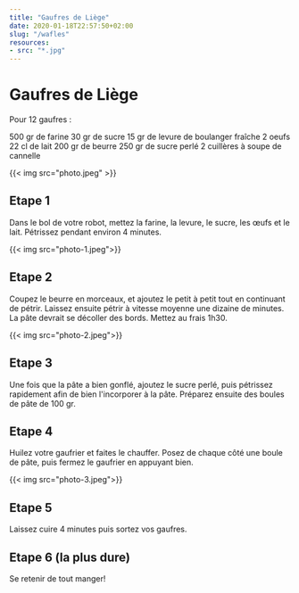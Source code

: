 ```yaml
---
title: "Gaufres de Liège"
date: 2020-01-18T22:57:50+02:00
slug: "/wafles"
resources:
- src: "*.jpg"
---
```

# Gaufres de Liège 

Pour 12 gaufres :

500 gr de farine
30 gr de sucre
15 gr de levure de boulanger fraîche
2 oeufs
22 cl de lait
200 gr de beurre
250 gr de sucre perlé
2 cuillères à soupe de cannelle

{{< img src="photo.jpeg" >}}

## Etape 1

Dans le bol de votre robot, mettez la farine, la levure, le sucre, les œufs et le lait. Pétrissez pendant environ 4 minutes.

{{< img src="photo-1.jpeg">}}

## Etape 2
Coupez le beurre en morceaux, et ajoutez le petit à petit tout en continuant de pétrir. Laissez ensuite pétrir à vitesse moyenne une dizaine de minutes. La pâte devrait se décoller des bords. Mettez au frais 1h30.

{{< img src="photo-2.jpeg">}}

## Etape 3
Une fois que la pâte a bien gonflé, ajoutez le sucre perlé, puis pétrissez rapidement afin de bien l'incorporer à la pâte.
Préparez ensuite des boules de pâte de 100 gr.

## Etape 4
Huilez votre gaufrier et faites le chauffer. Posez de chaque côté une boule de pâte, puis fermez le gaufrier en appuyant bien.

{{< img src="photo-3.jpeg">}}

## Etape 5
Laissez cuire 4 minutes puis sortez vos gaufres.

## Etape 6 (la plus dure)
Se retenir de tout manger!